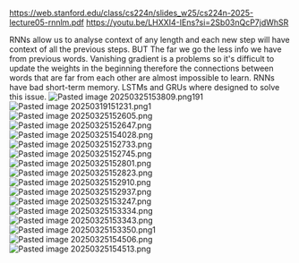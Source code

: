 https://web.stanford.edu/class/cs224n/slides_w25/cs224n-2025-lecture05-rnnlm.pdf
https://youtu.be/LHXXI4-IEns?si=2Sb03nQcP7jdWhSR

RNNs allow us to analyse context of any length and each new step will have context of all the previous steps. 
BUT
The far we go the less info we have from previous words. Vanishing gradient is a problems so it's difficult to update the weights in the beginning therefore the connections between words that are far from each other are almost impossible to learn. RNNs have bad short-term memory. LSTMs and GRUs where designed to solve this issue.
![Pasted image 20250325153809.png](ml_interview_prep_notes/Interview_prep/DL/attachments/80582ce826cae2bdb1bafe7ad5438a80.png)191![Pasted image 20250319151231.png](../../../DL/attachments/Pasted%20image%2020250319151231.png)1![Pasted image 20250325152605.png](ml_interview_prep_notes/Interview_prep/DL/attachments/c9ee10ccee4f407d462d6be4e41fba57.png)![Pasted image 20250325152647.png](../../../DL/attachments/f302e2ac06e66c2baf8c0c51188e287f.png)![Pasted image 20250325154028.png](ml_interview_prep_notes/Interview_prep/DL/attachments/afb4a868e15563a4fd9a2bf54c2c2d77.png)![Pasted image 20250325152733.png](../../../DL/attachments/46eb4ed63b331e03b4b1a79108db0dd6.png)![Pasted image 20250325152745.png](ml_interview_prep_notes/Interview_prep/DL/attachments/80e9069481e76a9e814de2ecab20f56c.png)![Pasted image 20250325152801.png](../../../DL/attachments/69b8cda60f8d0b6ef93995f81f2a0287.png)![Pasted image 20250325152823.png](ml_interview_prep_notes/Interview_prep/DL/attachments/347637804f41f6335c64f69cce8d2550.png)![Pasted image 20250325152910.png](../../../DL/attachments/89a42a448fdb9251331ba61cebf3750f.png)![Pasted image 20250325152937.png](ml_interview_prep_notes/Interview_prep/DL/attachments/fb2c111fa9ceed222fbca78833525e06.png)![Pasted image 20250325153247.png](../../../DL/attachments/eabbf64063d7d30f6c8cce9ae4293e45.png)![Pasted image 20250325153334.png](ml_interview_prep_notes/Interview_prep/DL/attachments/cbf416bf4a3602a13b06c933f94c4a62.png)![Pasted image 20250325153343.png](../../../DL/attachments/30ad1ab144681f386c8b7016bc02f2e7.png)![Pasted image 20250325153350.png](ml_interview_prep_notes/Interview_prep/DL/attachments/99ac48dc4f1e1b0df047943b96325060.png)1![Pasted image 20250325154506.png](../../../DL/attachments/46f2181f7c712b9b7d2b097d8d19b31d.png)![Pasted image 20250325154513.png](ml_interview_prep_notes/Interview_prep/DL/attachments/e15dcc6ddc3f1fd00f670e065ff09600.png)